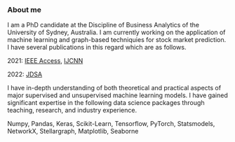 ### About me
I am a PhD candidate at the Discipline of Business Analytics of the University of Sydney, Australia. I am currently working on the application of machine learning and graph-based techniquies for stock market prediction. I have several publications in this regard which are as follows.

 2021: [IEEE Access](https://ieeexplore.ieee.org/document/9461199), [IJCNN](https://ieeexplore.ieee.org/document/9533799)
 
 2022: [JDSA](https://link.springer.com/article/10.1007%2Fs41060-021-00306-9)

I have in-depth understanding of both theoretical and practical aspects of major supervised and unsupervised machine learning models. I have gained significant expertise in the following data science packages through teaching, research, and industry experience.

Numpy, Pandas, Keras, Scikit-Learn, Tensorflow, PyTorch, Statsmodels, NetworkX, Stellargraph, Matplotlib, Seaborne

<!--
**sumansaha66/sumansaha66** is a ✨ _special_ ✨ repository because its `README.md` (this file) appears on your GitHub profile.

Here are some ideas to get you started:

- 🔭 I am a PhD candidate at the Discipline of Business Analytics of the University of Sydney, Australia.
- 🌱 I’m currently learning ...
- 👯 I’m looking to collaborate on ...
- 🤔 I’m looking for help with ...
- 💬 Ask me about ...
- 📫 How to reach me: ...
- 😄 Pronouns: ...
- ⚡ Fun fact: ...
-->
